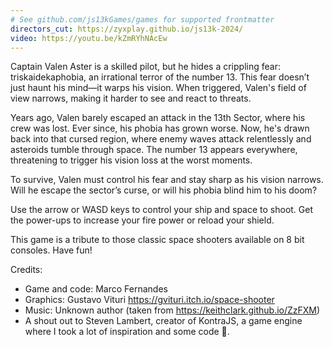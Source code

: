 ```yaml
---
# See github.com/js13kGames/games for supported frontmatter
directors_cut: https://zyxplay.github.io/js13k-2024/
video: https://youtu.be/kZmRYhNAcEw
---
```

Captain Valen Aster is a skilled pilot, but he hides a crippling fear: triskaidekaphobia, an irrational terror of the number 13. This fear doesn’t just haunt his mind—it warps his vision. When triggered, Valen's field of view narrows, making it harder to see and react to threats.

Years ago, Valen barely escaped an attack in the 13th Sector, where his crew was lost. Ever since, his phobia has grown worse. Now, he's drawn back into that cursed region, where enemy waves attack relentlessly and asteroids tumble through space. The number 13 appears everywhere, threatening to trigger his vision loss at the worst moments.

To survive, Valen must control his fear and stay sharp as his vision narrows. Will he escape the sector’s curse, or will his phobia blind him to his doom?

Use the arrow or WASD keys to control your ship and space to shoot.
Get the power-ups to increase your fire power or reload your shield.

This game is a tribute to those classic space shooters available on 8 bit consoles. Have fun!

Credits:

- Game and code: Marco Fernandes
- Graphics: Gustavo Vituri https://gvituri.itch.io/space-shooter
- Music: Unknown author (taken from https://keithclark.github.io/ZzFXM)
- A shout out to Steven Lambert, creator of KontraJS, a game engine where I took a lot of inspiration and some code 🤭. 
